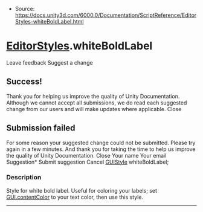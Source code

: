 * Source: https://docs.unity3d.com/6000.0/Documentation/ScriptReference/EditorStyles-whiteBoldLabel.html

#  [EditorStyles](https://docs.unity3d.com/6000.0/Documentation/ScriptReference/EditorStyles.html).whiteBoldLabel
Leave feedback
Suggest a change
## Success!
Thank you for helping us improve the quality of Unity Documentation. Although we cannot accept all submissions, we do read each suggested change from our users and will make updates where applicable.
Close
## Submission failed
For some reason your suggested change could not be submitted. Please <a>try again</a> in a few minutes. And thank you for taking the time to help us improve the quality of Unity Documentation.
Close
Your name Your email Suggestion* Submit suggestion
Cancel
[GUIStyle](https://docs.unity3d.com/6000.0/Documentation/ScriptReference/GUIStyle.html) whiteBoldLabel; 
### Description
Style for white bold label.
Useful for coloring your labels; set [GUI.contentColor](https://docs.unity3d.com/6000.0/Documentation/ScriptReference/GUI-contentColor.html) to your text color, then use this style.
* * *
